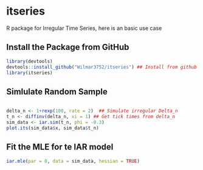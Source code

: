 # itseries
R package for Irregular Time Series, here is an basic use case

## Install the Package from GitHub
``` R
library(devtools)
devtools::install_github("Wilmar3752/itseries") ## Install from github
library(itseries)
```

## Simlulate Random Sample
``` R

delta_n <- 1+rexp(100, rate = 2)  ## Simulate irregular Delta_n
t_n <- diffinv(delta_n, xi = 1) ## Get tick times from delta_n
sim_data <- iar.sim(t_n, phi = -0.3)
plot.its(sim_data$x, sim_data$t_n)

```
## Fit the MLE for te IAR model
``` R
iar.mle(par = 0, data = sim_data, hessian = TRUE)
```
